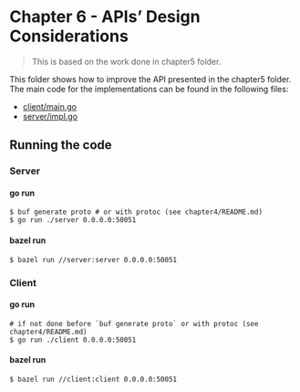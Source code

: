 # Chapter 6 - APIs’ Design Considerations

> This is based on the work done in chapter5 folder.

This folder shows how to improve the API presented in the chapter5 folder. The main code for the implementations can be found in the following files:

- [client/main.go](client/main.go)
- [server/impl.go](server/impl.go)

## Running the code

### Server

#### **go run**

```shell
$ buf generate proto # or with protoc (see chapter4/README.md)
$ go run ./server 0.0.0.0:50051
```

#### **bazel run**

```shell
$ bazel run //server:server 0.0.0.0:50051
```

### Client

#### **go run**

```shell
# if not done before `buf generate proto` or with protoc (see chapter4/README.md)
$ go run ./client 0.0.0.0:50051
```

#### **bazel run**

```shell
$ bazel run //client:client 0.0.0.0:50051
```